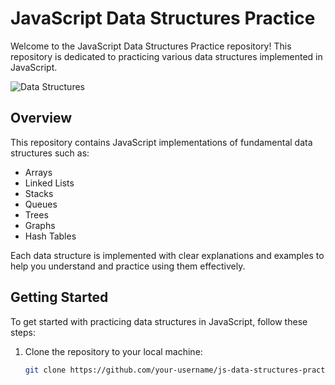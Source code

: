 # JavaScript Data Structures Practice

Welcome to the JavaScript Data Structures Practice repository! This repository is dedicated to practicing various data structures implemented in JavaScript.

![Data Structures](https://www.google.com/url?sa=i&url=https%3A%2F%2Fgiphy.com%2Fstickers%2FSiemensHealthineers-data-big-rubiscube-IUNycHoVqvLDowiiam&psig=AOvVaw0my-IsdS3lDjG4jcuXw9Uz&ust=1708219688518000&source=images&cd=vfe&opi=89978449&ved=0CBIQjRxqFwoTCMidgrCcsYQDFQAAAAAdAAAAABAE)

## Overview

This repository contains JavaScript implementations of fundamental data structures such as:

- Arrays
- Linked Lists
- Stacks
- Queues
- Trees
- Graphs
- Hash Tables

Each data structure is implemented with clear explanations and examples to help you understand and practice using them effectively.

## Getting Started

To get started with practicing data structures in JavaScript, follow these steps:

1. Clone the repository to your local machine:

   ```bash
   git clone https://github.com/your-username/js-data-structures-practice.git

